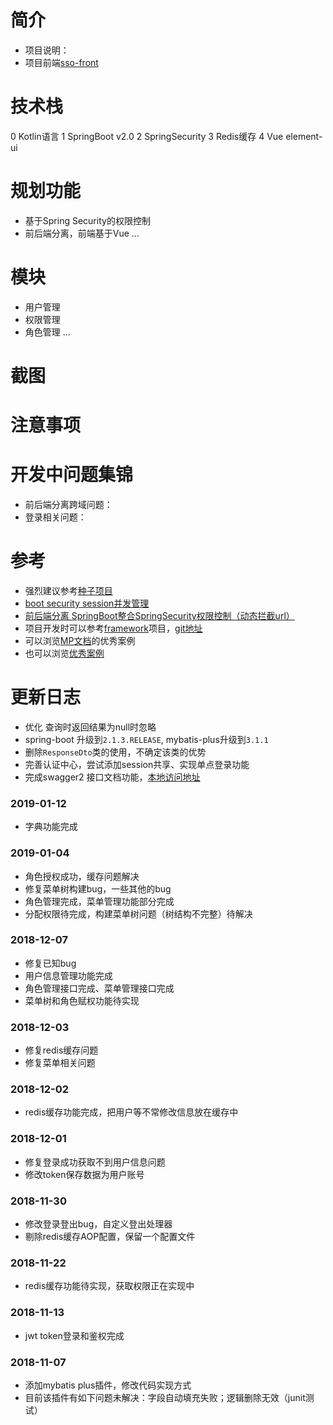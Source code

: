 # 简介
* 项目说明：
* 项目前端[sso-front](https://github.com/FlowersPlants/sso-front)

# 技术栈
0 Kotlin语言
1 SpringBoot v2.0
2 SpringSecurity
3 Redis缓存
4 Vue element-ui

# 规划功能
* 基于Spring Security的权限控制
* 前后端分离，前端基于Vue
...

# 模块
* 用户管理
* 权限管理
* 角色管理
...

# 截图


# 注意事项


# 开发中问题集锦
* 前后端分离跨域问题：
* 登录相关问题：

# 参考
* 强烈建议参考[种子项目](https://github.com/Zoctan/spring-boot-api-seedling)
* [boot security session并发管理](http://www.cnblogs.com/sweetchildomine/p/6932488.html)
* [前后端分离 SpringBoot整合SpringSecurity权限控制（动态拦截url）](https://blog.csdn.net/weixin_39792935/article/details/84541194)
* 项目开发时可以参考[framework](https://gitee.com/sunhan521/framework/tree/master)项目，[git地址](https://gitee.com/sunhan521/framework.git)
* 可以浏览[MP文档](https://blog.csdn.net/helloPurple/article/details/78715508)的优秀案例
* 也可以浏览[优秀案例](http://mp.baomidou.com/guide/#优秀案例)

# 更新日志
* 优化 查询时返回结果为null时忽略
* spring-boot 升级到`2.1.3.RELEASE`, mybatis-plus升级到`3.1.1`
* 删除`ResponseDto`类的使用，不确定该类的优势
* 完善认证中心，尝试添加session共享、实现单点登录功能
* 完成swagger2 接口文档功能，[本地访问地址](http://localhost:8899/swagger-ui.html)

### 2019-01-12
* 字典功能完成

### 2019-01-04
* 角色授权成功，缓存问题解决
* 修复菜单树构建bug，一些其他的bug
* 角色管理完成，菜单管理功能部分完成
* 分配权限待完成，构建菜单树问题（树结构不完整）待解决

### 2018-12-07
* 修复已知bug
* 用户信息管理功能完成
* 角色管理接口完成、菜单管理接口完成
* 菜单树和角色赋权功能待实现

### 2018-12-03
* 修复redis缓存问题
* 修复菜单相关问题

### 2018-12-02
* redis缓存功能完成，把用户等不常修改信息放在缓存中

### 2018-12-01
* 修复登录成功获取不到用户信息问题
* 修改token保存数据为用户账号

### 2018-11-30
* 修改登录登出bug，自定义登出处理器
* 剔除redis缓存AOP配置，保留一个配置文件

### 2018-11-22
* redis缓存功能待实现，获取权限正在实现中

### 2018-11-13
* jwt token登录和鉴权完成

### 2018-11-07 
* 添加mybatis plus插件，修改代码实现方式
* 目前该插件有如下问题未解决：字段自动填充失败；逻辑删除无效（junit测试）
